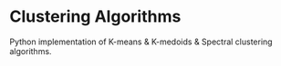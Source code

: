 # Clustering Algorithms
Python implementation of K-means & K-medoids & Spectral clustering algorithms.
